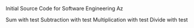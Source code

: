 Initial Source Code for Software Engineering Az

Sum with test
Subtraction with test
Multiplication with test
Divide with test

